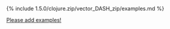 {% include 1.5.0/clojure.zip/vector_DASH_zip/examples.md %}

[Please add examples!](https://github.com/arrdem/grimoire/edit/master/_includes/1.6.0/clojure.zip/vector_DASH_zip/examples.md)
